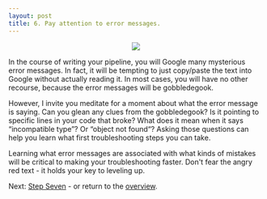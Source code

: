 ```yaml
---
layout: post
title: 6. Pay attention to error messages.
---
```


<p align="center">
  <img src="https://media.giphy.com/media/l0G170TiMx2d58RnG/giphy.gif">
</p>

In the course of writing your pipeline, you will Google many mysterious error messages. In fact, it will be tempting to just copy/paste the text into Google without actually reading it. In most cases, you will have no other recourse, because the error messages will be gobbledegook.

However, I invite you meditate for a moment about what the error message is saying. Can you glean any clues from the gobbledegook? Is it pointing to specific lines in your code that broke? What does it mean when it says “incompatible type”? Or “object not found“? Asking those questions can help you learn what first troubleshooting steps you can take.

Learning what error messages are associated with what kinds of mistakes will be critical to making your troubleshooting faster. Don't fear the angry red text - it holds your key to leveling up.

Next: [Step Seven](https://kmuench.github.io/2020/03/18/step-7/) - or return to the [overview](https://kmuench.github.io/2020/03/18/ten-steps-to-bioinf/).
